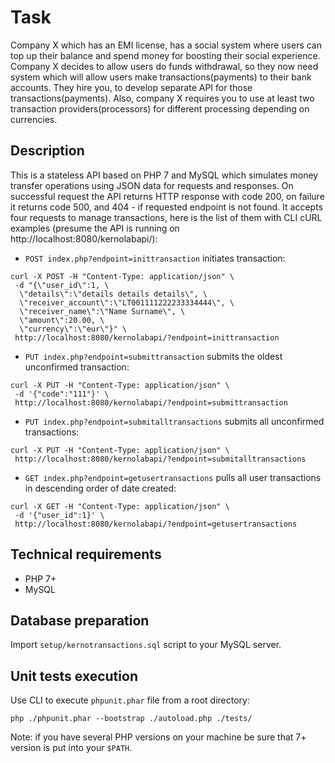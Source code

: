  # Task
 
 Company X which has an EMI license, has a social system where users can top up their balance and spend money for boosting their social experience. Company X decides to allow users do funds withdrawal, so they now need system which will allow users make transactions(payments) to their bank accounts. They hire you, to develop separate API for those transactions(payments). Also, company X requires you to use at least two transaction providers(processors) for different processing depending on currencies.

 ## Description
 This is a stateless API based on PHP 7 and MySQL which simulates money transfer operations using JSON data for requests and responses. On successful request the API returns HTTP response with code 200, on failure it returns code 500, and 404 - if requested endpoint is not found.
 It accepts four requests to manage transactions, here is the list of them with CLI cURL examples (presume the API is running on http://localhost:8080/kernolabapi/):
 - `POST index.php?endpoint=inittransaction` initiates transaction:
```
curl -X POST -H "Content-Type: application/json" \
 -d "{\"user_id\":1, \
  \"details\":\"details details details\", \
  \"receiver_account\":\"LT001111222233334444\", \
  \"receiver_name\":\"Name Surname\", \
  \"amount\":20.00, \
  \"currency\":\"eur\"}" \
 http://localhost:8080/kernolabapi/?endpoint=inittransaction
```
 - `PUT index.php?endpoint=submittransaction` submits the oldest unconfirmed transaction:
```
curl -X PUT -H "Content-Type: application/json" \
 -d '{"code":"111"}' \
 http://localhost:8080/kernolabapi/?endpoint=submittransaction
```
 - `PUT index.php?endpoint=submitalltransactions` submits all unconfirmed transactions:
```
curl -X PUT -H "Content-Type: application/json" \
 http://localhost:8080/kernolabapi/?endpoint=submitalltransactions
```
 - `GET index.php?endpoint=getusertransactions` pulls all user transactions in descending order of date created:
```
curl -X GET -H "Content-Type: application/json" \
 -d '{"user_id":1}' \
 http://localhost:8080/kernolabapi/?endpoint=getusertransactions
```

 ## Technical requirements

 -	PHP 7+
 -	MySQL
 
 ## Database preparation
 
 Import `setup/kernotransactions.sql` script to your MySQL server.

 ## Unit tests execution
 
 Use CLI to execute `phpunit.phar` file from a root directory:
 ```
 php ./phpunit.phar --bootstrap ./autoload.php ./tests/
 ```
 Note: if you have several PHP versions on your machine be sure that 7+ version is put into your `$PATH`.
 